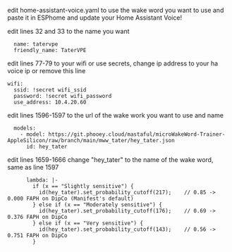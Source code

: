 edit home-assistant-voice.yaml to use the wake word you want to use and paste it in ESPhome and update your Home Assistant Voice!

edit lines 32 and 33 to the name you want
```
  name: tatervpe
  friendly_name: TaterVPE
```

edit lines 77-79 to your wifi or use secrets, change ip address to your ha voice ip or remove this line
```
wifi:
  ssid: !secret wifi_ssid
  password: !secret wifi_password
  use_address: 10.4.20.60
```

edit lines 1596-1597 to the url of the wake work you want to use and name
```
  models:
    - model: https://git.phooey.cloud/mastaful/microWakeWord-Trainer-AppleSilicon/raw/branch/main/mww_tater/hey_tater.json
      id: hey_tater
```

edit lines 1659-1666 change "hey_tater" to the name of the wake word, same as line 1597
```
      lambda: |-
        if (x == "Slightly sensitive") {
          id(hey_tater).set_probability_cutoff(217);    // 0.85 -> 0.000 FAPH on DipCo (Manifest's default)
        } else if (x == "Moderately sensitive") {
          id(hey_tater).set_probability_cutoff(176);    // 0.69 -> 0.376 FAPH on DipCo
        } else if (x == "Very sensitive") {
          id(hey_tater).set_probability_cutoff(143);    // 0.56 -> 0.751 FAPH on DipCo
        }
```

